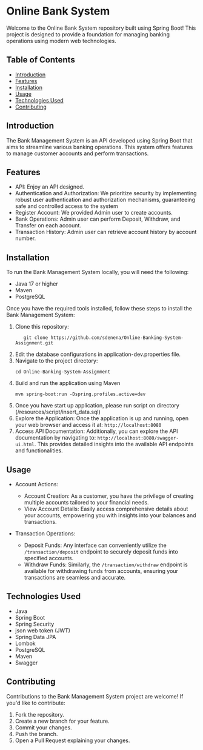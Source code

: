 # Online Bank System
Welcome to the Online Bank System repository built using Spring Boot! This project is designed to provide a foundation for managing banking operations using modern web technologies.

## Table of Contents
- [Introduction](#introduction)
- [Features](#features)
- [Installation](#installation)
- [Usage](#usage)
- [Technologies Used](#technologies-used)
- [Contributing](#contributing)


## Introduction

The Bank Management System is an API developed using Spring Boot that aims to streamline various banking operations. This system offers features to manage customer accounts and perform transactions.


## Features

- API: Enjoy an API designed.
- Authentication and Authorization: We prioritize security by implementing robust user authentication and authorization mechanisms, guaranteeing safe and controlled access to the system
- Register Account: We provided Admin user to create accounts.
- Bank Operations: Admin user can perform Deposit, Withdraw, and Transfer on each account.
- Transaction History: Admin user can retrieve account history by account number.


## Installation

To run the Bank Management System locally, you will need the following:
- Java 17 or higher
- Maven
- PostgreSQL

Once you have the required tools installed, follow these steps to install the Bank Management System:

1. Clone this repository:
    ```shell
       git clone https://github.com/sdenena/Online-Banking-System-Assignment.git
    ```
2. Edit the database configurations in application-dev.properties file.
3. Navigate to the project directory:
    ```shell
    cd Online-Banking-System-Assignment
    ```
4. Build and run the application using Maven
    ```shell
    mvn spring-boot:run -Dspring.profiles.active=dev
    ```
5. Once you have start up application, please run script on directory (/resources/script/insert_data.sql)
7. Explore the Application: Once the application is up and running, open your web browser and access it at: `http://localhost:8080`
8. Access API Documentation: Additionally, you can explore the API documentation by navigating to: `http://localhost:8080/swagger-ui.html`. This provides detailed insights into the available API endpoints and functionalities.


## Usage

- Account Actions:
   - Account Creation: As a customer, you have the privilege of creating multiple accounts tailored to your financial needs.
   - View Account Details: Easily access comprehensive details about your accounts, empowering you with insights into your balances and transactions.

- Transaction Operations:
  - Deposit Funds: Any interface can conveniently utilize the `/transaction/deposit` endpoint to securely deposit funds into specified accounts.
  - Withdraw Funds: Similarly, the `/transaction/withdraw` endpoint is available for withdrawing funds from accounts, ensuring your transactions are seamless and accurate.


## Technologies Used
- Java
- Spring Boot
- Spring Security
- json web token (JWT)
- Spring Data JPA
- Lombok
- PostgreSQL
- Maven
- Swagger



## Contributing
Contributions to the Bank Management System project are welcome! If you'd like to contribute:
1. Fork the repository.
2. Create a new branch for your feature.
3. Commit your changes.
4. Push the branch.
5. Open a Pull Request explaining your changes.
